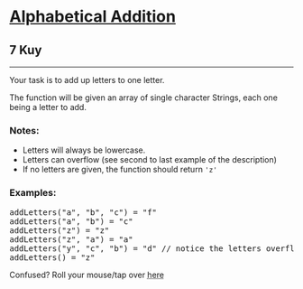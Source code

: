 <h1><a href="https://www.codewars.com/kata/5d50e3914861a500121e1958">Alphabetical Addition</a></h1>
<h2>7 Kuy</h2>
<hr>
<p>Your task is to add up letters to one letter.</p>
<p>The function will be given an array of single character Strings, each one being a letter to add.</p>
<h3>Notes:</h3>
<ul>
<li>Letters will always be lowercase.</li>
<li>Letters can overflow (see second to last example of the description)</li>
<li>If no letters are given, the function should return <code>'z'</code></li>
</ul>
<h3>Examples:</h3>
<pre>
addLetters("a", "b", "c") = "f"
addLetters("a", "b") = "c"
addLetters("z") = "z"
addLetters("z", "a") = "a"
addLetters("y", "c", "b") = "d" // notice the letters overflowing
addLetters() = "z"
</pre>
<p>Confused? Roll your mouse/tap over 
<abbr title="Start by converting the letters to numbers, a => 1, b => 2, etc. Add them up. 
Think about the overflow yourself. Once that's done, convert it back to a letter.">here</abbr>
</p>